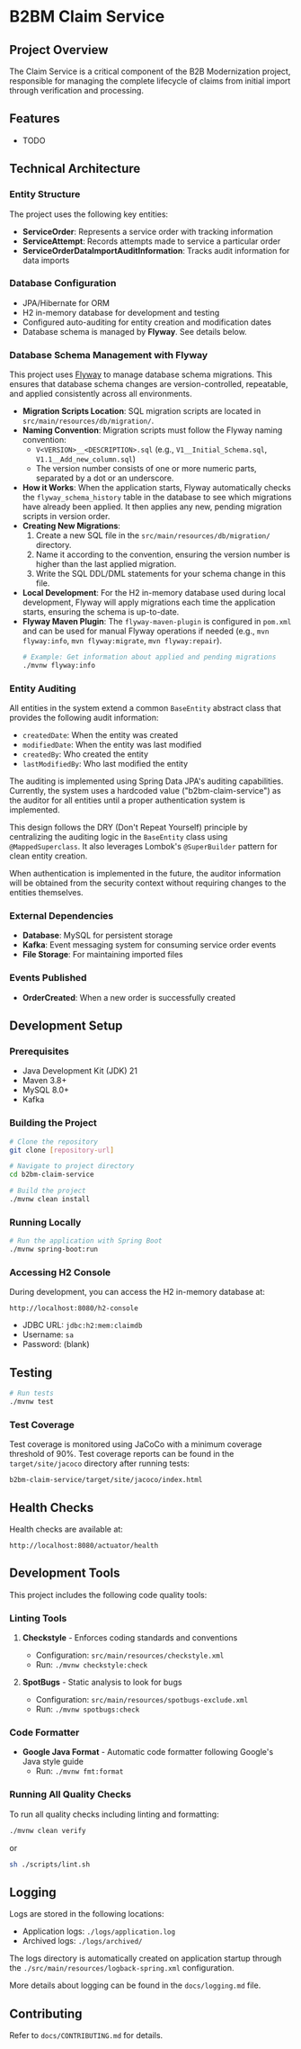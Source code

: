 # B2BM Claim Service

## Project Overview

The Claim Service is a critical component of the B2B Modernization project, responsible for managing the complete lifecycle of claims from initial import through verification and processing.

## Features
- TODO

## Technical Architecture

### Entity Structure
The project uses the following key entities:

- **ServiceOrder**: Represents a service order with tracking information
- **ServiceAttempt**: Records attempts made to service a particular order
- **ServiceOrderDataImportAuditInformation**: Tracks audit information for data imports

### Database Configuration
- JPA/Hibernate for ORM
- H2 in-memory database for development and testing
- Configured auto-auditing for entity creation and modification dates
- Database schema is managed by **Flyway**. See details below.

### Database Schema Management with Flyway

This project uses [Flyway](https://flywaydb.org/) to manage database schema migrations. This ensures that database schema changes are version-controlled, repeatable, and applied consistently across all environments.

-   **Migration Scripts Location**: SQL migration scripts are located in `src/main/resources/db/migration/`.
-   **Naming Convention**: Migration scripts must follow the Flyway naming convention:
    -   `V<VERSION>__<DESCRIPTION>.sql` (e.g., `V1__Initial_Schema.sql`, `V1.1__Add_new_column.sql`)
    -   The version number consists of one or more numeric parts, separated by a dot or an underscore.
-   **How it Works**: When the application starts, Flyway automatically checks the `flyway_schema_history` table in the database to see which migrations have already been applied. It then applies any new, pending migration scripts in version order.
-   **Creating New Migrations**:
    1.  Create a new SQL file in the `src/main/resources/db/migration/` directory.
    2.  Name it according to the convention, ensuring the version number is higher than the last applied migration.
    3.  Write the SQL DDL/DML statements for your schema change in this file.
-   **Local Development**: For the H2 in-memory database used during local development, Flyway will apply migrations each time the application starts, ensuring the schema is up-to-date.
-   **Flyway Maven Plugin**: The `flyway-maven-plugin` is configured in `pom.xml` and can be used for manual Flyway operations if needed (e.g., `mvn flyway:info`, `mvn flyway:migrate`, `mvn flyway:repair`).
    ```bash
    # Example: Get information about applied and pending migrations
    ./mvnw flyway:info
    ```

### Entity Auditing

All entities in the system extend a common `BaseEntity` abstract class that provides the following audit information:
- `createdDate`: When the entity was created
- `modifiedDate`: When the entity was last modified
- `createdBy`: Who created the entity
- `lastModifiedBy`: Who last modified the entity

The auditing is implemented using Spring Data JPA's auditing capabilities. Currently, the system uses a hardcoded value ("b2bm-claim-service") as the auditor for all entities until a proper authentication system is implemented.

This design follows the DRY (Don't Repeat Yourself) principle by centralizing the auditing logic in the `BaseEntity` class using `@MappedSuperclass`. It also leverages Lombok's `@SuperBuilder` pattern for clean entity creation.

When authentication is implemented in the future, the auditor information will be obtained from the security context without requiring changes to the entities themselves.

### External Dependencies

- **Database**: MySQL for persistent storage
- **Kafka**: Event messaging system for consuming service order events
- **File Storage**: For maintaining imported files

### Events Published

- **OrderCreated**: When a new order is successfully created

## Development Setup

### Prerequisites

- Java Development Kit (JDK) 21
- Maven 3.8+
- MySQL 8.0+
- Kafka

### Building the Project

```bash
# Clone the repository
git clone [repository-url]

# Navigate to project directory
cd b2bm-claim-service

# Build the project
./mvnw clean install
```

### Running Locally

```bash
# Run the application with Spring Boot
./mvnw spring-boot:run
```

### Accessing H2 Console
During development, you can access the H2 in-memory database at:
```
http://localhost:8080/h2-console
```
- JDBC URL: `jdbc:h2:mem:claimdb`
- Username: `sa`
- Password: (blank)

## Testing

```bash
# Run tests
./mvnw test
```

### Test Coverage

Test coverage is monitored using JaCoCo with a minimum coverage threshold of 90%.
Test coverage reports can be found in the `target/site/jacoco` directory after running tests:
```
b2bm-claim-service/target/site/jacoco/index.html
```

## Health Checks
Health checks are available at:
```
http://localhost:8080/actuator/health
```

## Development Tools

This project includes the following code quality tools:

### Linting Tools

1. **Checkstyle** - Enforces coding standards and conventions
    - Configuration: `src/main/resources/checkstyle.xml`
    - Run: `./mvnw checkstyle:check`

2. **SpotBugs** - Static analysis to look for bugs
    - Configuration: `src/main/resources/spotbugs-exclude.xml`
    - Run: `./mvnw spotbugs:check`

### Code Formatter

- **Google Java Format** - Automatic code formatter following Google's Java style guide
    - Run: `./mvnw fmt:format`

### Running All Quality Checks

To run all quality checks including linting and formatting:

```bash
./mvnw clean verify
```
or
```bash
sh ./scripts/lint.sh
```

## Logging

Logs are stored in the following locations:

- Application logs: `./logs/application.log`
- Archived logs: `./logs/archived/`

The logs directory is automatically created on application startup through the `./src/main/resources/logback-spring.xml` configuration.

More details about logging can be found in the `docs/logging.md` file.

## Contributing

Refer to `docs/CONTRIBUTING.md` for details.
